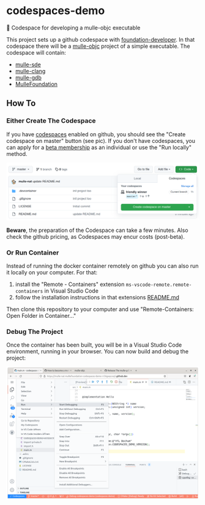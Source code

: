 # codespaces-demo

🎌 Codespace for developing a mulle-objc executable

This project sets up a github codespace with [foundation-developer](//github.com/MulleFoundation/foundation-developer).
In that codespace there will be a [mulle-objc](//mulle-objc.github.io/)
project of a simple executable. The codespace will contain:

* [mulle-sde](//github.com/mulle-sde)
* [mulle-clang](//github.com/mulle-cc/mulle-clang)
* [mulle-gdb](//github.com/mulle-cc/mulle-gdb)
* [MulleFoundation](//github.com/MulleFoundation)

## How To

### Either Create The Codespace

If you have [codespaces](https://github.com/features/codespaces) enabled on github, you should see the
"Create codespace on master" button (see pic). If you don't have codespaces, you can apply for a [beta membership](https://github.com/features/codespaces/signup) as an individual or use the "Run locally" method.

![grafik](codespace.png)

**Beware**, the preparation of the Codespace can take a few minutes.
Also check the github pricing, as Codespaces may encur costs (post-beta).


### Or Run Container

Instead of running the docker container remotely on github you can also run
it locally on your computer. For that:

1. install the "Remote - Containers" extension `ms-vscode-remote.remote-containers` in Visual Studio Code
2. follow the installation instructions in that extensions [README.md](https://marketplace.visualstudio.com/items?itemName=ms-vscode-remote.remote-containers)

Then clone this repository to your computer and use "Remote-Containers: Open Folder in Container..."


### Debug The Project

Once the container has been built, you will be in a Visual Studio Code environment, running in your
browser. You can now build and debug the project:

![grafik](debugger.png)


